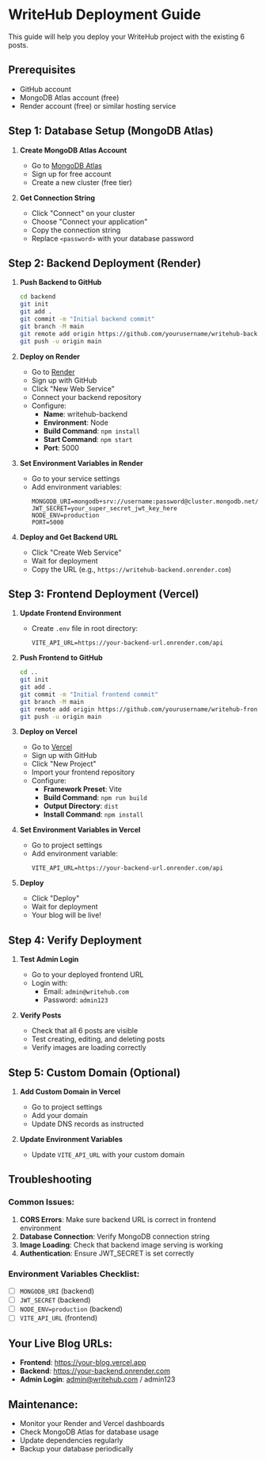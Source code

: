 # WriteHub Deployment Guide

This guide will help you deploy your WriteHub project with the existing 6 posts.

## Prerequisites
- GitHub account
- MongoDB Atlas account (free)
- Render account (free) or similar hosting service

## Step 1: Database Setup (MongoDB Atlas)

1. **Create MongoDB Atlas Account**
   - Go to [MongoDB Atlas](https://www.mongodb.com/atlas)
   - Sign up for free account
   - Create a new cluster (free tier)

2. **Get Connection String**
   - Click "Connect" on your cluster
   - Choose "Connect your application"
   - Copy the connection string
   - Replace `<password>` with your database password

## Step 2: Backend Deployment (Render)

1. **Push Backend to GitHub**
   ```bash
   cd backend
   git init
   git add .
   git commit -m "Initial backend commit"
   git branch -M main
   git remote add origin https://github.com/yourusername/writehub-backend.git
   git push -u origin main
   ```

2. **Deploy on Render**
   - Go to [Render](https://render.com)
   - Sign up with GitHub
   - Click "New Web Service"
   - Connect your backend repository
   - Configure:
     - **Name**: writehub-backend
     - **Environment**: Node
     - **Build Command**: `npm install`
     - **Start Command**: `npm start`
     - **Port**: 5000

3. **Set Environment Variables in Render**
   - Go to your service settings
   - Add environment variables:
     ```
     MONGODB_URI=mongodb+srv://username:password@cluster.mongodb.net/writehub
     JWT_SECRET=your_super_secret_jwt_key_here
     NODE_ENV=production
     PORT=5000
     ```

4. **Deploy and Get Backend URL**
   - Click "Create Web Service"
   - Wait for deployment
   - Copy the URL (e.g., `https://writehub-backend.onrender.com`)

## Step 3: Frontend Deployment (Vercel)

1. **Update Frontend Environment**
   - Create `.env` file in root directory:
     ```
     VITE_API_URL=https://your-backend-url.onrender.com/api
     ```

2. **Push Frontend to GitHub**
   ```bash
   cd ..
   git init
   git add .
   git commit -m "Initial frontend commit"
   git branch -M main
   git remote add origin https://github.com/yourusername/writehub-frontend.git
   git push -u origin main
   ```

3. **Deploy on Vercel**
   - Go to [Vercel](https://vercel.com)
   - Sign up with GitHub
   - Click "New Project"
   - Import your frontend repository
   - Configure:
     - **Framework Preset**: Vite
     - **Build Command**: `npm run build`
     - **Output Directory**: `dist`
     - **Install Command**: `npm install`

4. **Set Environment Variables in Vercel**
   - Go to project settings
   - Add environment variable:
     ```
     VITE_API_URL=https://your-backend-url.onrender.com/api
     ```

5. **Deploy**
   - Click "Deploy"
   - Wait for deployment
   - Your blog will be live!

## Step 4: Verify Deployment

1. **Test Admin Login**
   - Go to your deployed frontend URL
   - Login with:
     - Email: `admin@writehub.com`
     - Password: `admin123`

2. **Verify Posts**
   - Check that all 6 posts are visible
   - Test creating, editing, and deleting posts
   - Verify images are loading correctly

## Step 5: Custom Domain (Optional)

1. **Add Custom Domain in Vercel**
   - Go to project settings
   - Add your domain
   - Update DNS records as instructed

2. **Update Environment Variables**
   - Update `VITE_API_URL` with your custom domain

## Troubleshooting

### Common Issues:
1. **CORS Errors**: Make sure backend URL is correct in frontend environment
2. **Database Connection**: Verify MongoDB connection string
3. **Image Loading**: Check that backend image serving is working
4. **Authentication**: Ensure JWT_SECRET is set correctly

### Environment Variables Checklist:
- [ ] `MONGODB_URI` (backend)
- [ ] `JWT_SECRET` (backend)
- [ ] `NODE_ENV=production` (backend)
- [ ] `VITE_API_URL` (frontend)

## Your Live Blog URLs:
- **Frontend**: https://your-blog.vercel.app
- **Backend**: https://your-backend.onrender.com
- **Admin Login**: admin@writehub.com / admin123

## Maintenance:
- Monitor your Render and Vercel dashboards
- Check MongoDB Atlas for database usage
- Update dependencies regularly
- Backup your database periodically 